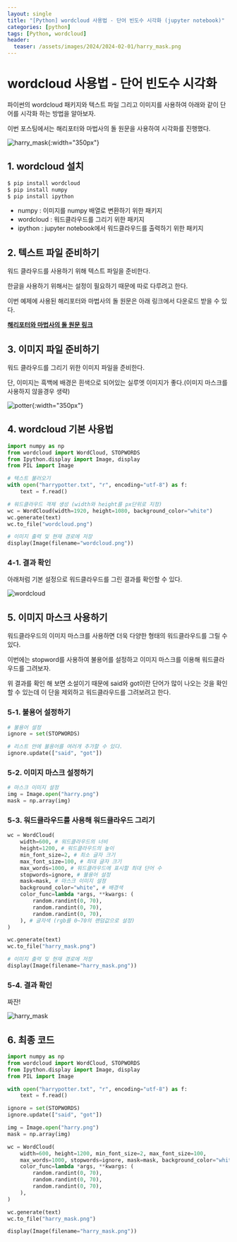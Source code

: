 ```yaml
---
layout: single
title: "[Python] wordcloud 사용법 - 단어 빈도수 시각화 (jupyter notebook)"
categories: [python]
tags: [Python, wordcloud]
header:
  teaser: /assets/images/2024/2024-02-01/harry_mask.png
---
```


# wordcloud 사용법 - 단어 빈도수 시각화

파이썬의 wordcloud 패키지와 텍스트 파일 그리고 이미지를 사용하여 아래와 같이 단어를 시각화 하는 방법을 알아보자.

이번 포스팅에서는 해리포터와 마법사의 돌 원문을 사용하여 시각화를 진행했다.

![harry_mask](/assets/images/2024/2024-02-01/harry_mask.png){:width="350px"}

## 1. wordcloud 설치

```zsh
$ pip install wordcloud
$ pip install numpy
$ pip install ipython
```

- numpy : 이미지를 numpy 배열로 변환하기 위한 패키지
- wordcloud : 워드클라우드를 그리기 위한 패키지
- ipython : jupyter notebook에서 워드클라우드를 출력하기 위한 패키지

## 2. 텍스트 파일 준비하기

워드 클라우드를 사용하기 위해 텍스트 파일을 준비한다.

한글을 사용하기 위해서는 설정이 필요하기 때문에 따로 다루려고 한다.

이번 예제에 사용된 해리포터와 마법사의 돌 원문은 아래 링크에서 다운로드 받을 수 있다.

[<u style="font-weight: bold">해리포터와 마법사의 돌 원문 링크</u>]("https://github.com/amephraim/nlp/blob/master/texts/J.%20K.%20Rowling%20-%20Harry%20Potter%201%20-%20Sorcerer's%20Stone.txt")

## 3. 이미지 파일 준비하기

워드 클라우드를 그리기 위한 이미지 파일을 준비한다.

단, 이미지는 흑백에 배경은 흰색으로 되어있는 실루엣 이미지가 좋다.(이미지 마스크를 사용하지 않을경우 생략)

![potter](/assets/images/2024/2024-02-01/potter.png){:width="350px"}

## 4. wordcloud 기본 사용법

```python
import numpy as np
from wordcloud import WordCloud, STOPWORDS
from Ipython.display import Image, display
from PIL import Image

# 텍스트 불러오기
with open("harrypotter.txt", "r", encoding="utf-8") as f:
    text = f.read()

# 워드클라우드 객체 생성 (width와 height를 px단위로 지정)
wc = WordCloud(width=1920, height=1080, background_color="white")
wc.generate(text)
wc.to_file("wordcloud.png")

# 이미지 출력 및 현재 경로에 저장
display(Image(filename="wordcloud.png"))
```

### 4-1. 결과 확인

아래처럼 기본 설정으로 워드클라우드를 그린 결과를 확인할 수 있다.

![wordcloud](/assets/images/2024/2024-02-01/basic.png)

## 5. 이미지 마스크 사용하기

워드클라우드의 이미지 마스크를 사용하면 더욱 다양한 형태의 워드클라우드를 그릴 수 있다.

이번에는 stopword를 사용하여 불용어를 설정하고 이미지 마스크를 이용해 워드클라우드를 그려보자.

위 결과를 확인 해 보면 소설이기 때문에 said와 got이란 단어가 많이 나오는 것을 확인할 수 있는데 이 단을 제외하고 워드클라우드를 그려보려고 한다.

### 5-1. 불용어 설정하기

```python
# 불용어 설정
ignore = set(STOPWORDS)

# 리스트 안에 불용어를 여러개 추가할 수 있다.
ignore.update(["said", "got"])
```

### 5-2. 이미지 마스크 설정하기

```python
# 마스크 이미지 설정
img = Image.open("harry.png")
mask = np.array(img)
```

### 5-3. 워드클라우드를 사용해 워드클라우드 그리기

```python
wc = WordCloud(
    width=600, # 워드클라우드의 너비
    height=1200, # 워드클라우드의 높이
    min_font_size=2, # 최소 글자 크기
    max_font_size=100, # 최대 글자 크기
    max_words=1000, # 워드클라우드에 표시할 최대 단어 수
    stopwords=ignore, # 불용어 설정
    mask=mask, # 마스크 이미지 설정
    background_color="white", # 배경색
    color_func=lambda *args, **kwargs: (
        random.randint(0, 70),
        random.randint(0, 70),
        random.randint(0, 70),
    ), # 글자색 (rgb를 0~70의 랜덤값으로 설정)
)

wc.generate(text)
wc.to_file("harry_mask.png")

# 이미지 출력 및 현재 경로에 저장
display(Image(filename="harry_mask.png"))
```

### 5-4. 결과 확인

짜잔!

![harry_mask](/assets/images/2024/2024-02-01/harry_mask.png)

## 6. 최종 코드

```python
import numpy as np
from wordcloud import WordCloud, STOPWORDS
from Ipython.display import Image, display
from PIL import Image

with open("harrypotter.txt", "r", encoding="utf-8") as f:
    text = f.read()

ignore = set(STOPWORDS)
ignore.update(["said", "got"])

img = Image.open("harry.png")
mask = np.array(img)

wc = WordCloud(
    width=600, height=1200, min_font_size=2, max_font_size=100,
    max_words=1000, stopwords=ignore, mask=mask, background_color="white",
    color_func=lambda *args, **kwargs: (
        random.randint(0, 70),
        random.randint(0, 70),
        random.randint(0, 70),
    ),
)

wc.generate(text)
wc.to_file("harry_mask.png")

display(Image(filename="harry_mask.png"))
```
